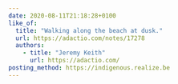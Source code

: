 ```yaml
---
date: 2020-08-11T21:18:28+0100
like_of:
  title: "Walking along the beach at dusk."
  url: https://adactio.com/notes/17278
  authors:
    - title: "Jeremy Keith"
      url: https://adactio.com/
posting_method: https://indigenous.realize.be
---
```

